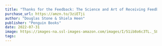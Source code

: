 ```yaml
---
title: "Thanks for the Feedback: The Science and Art of Receiving Feedback Well"
purchase_url: https://amzn.to/3ziETji
author: "Douglas Stone & Shiela Heen"
publisher: "Penguin Books"
date: 2022-07-31
image: https://images-na.ssl-images-amazon.com/images/I/51ib8o6c3TL._SL75_.jpg
tags:
---
```


